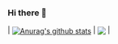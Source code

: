 ### Hi there 👋

| <a href="https://github.com/HawkdotDev"><img align="center" src="https://github-readme-stats.vercel.app/api?username=HawkdotDev&show_icons=true&include_all_commits=true&theme=neon&hide_border=true" alt="Anurag's github stats" /></a> | <a href="https://github.com/anuraghazra/github-readme-stats"><img align="center" src="https://github-readme-stats.vercel.app/api/top-langs/?username=HawkdotDev&layout=compact&theme=neon&hide_border=true" /></a> |

<!--
**HawkdotDev/HawkdotDev** is a ✨ _special_ ✨ repository because its `README.md` (this file) appears on your GitHub profile.

Here are some ideas to get you started:

- 🔭 I’m currently working on ...
- 🌱 I’m currently learning ...
- 👯 I’m looking to collaborate on ...
- 🤔 I’m looking for help with ...
- 💬 Ask me about ...
- 📫 How to reach me: ...
- 😄 Pronouns: ...
- ⚡ Fun fact: ...
-->
